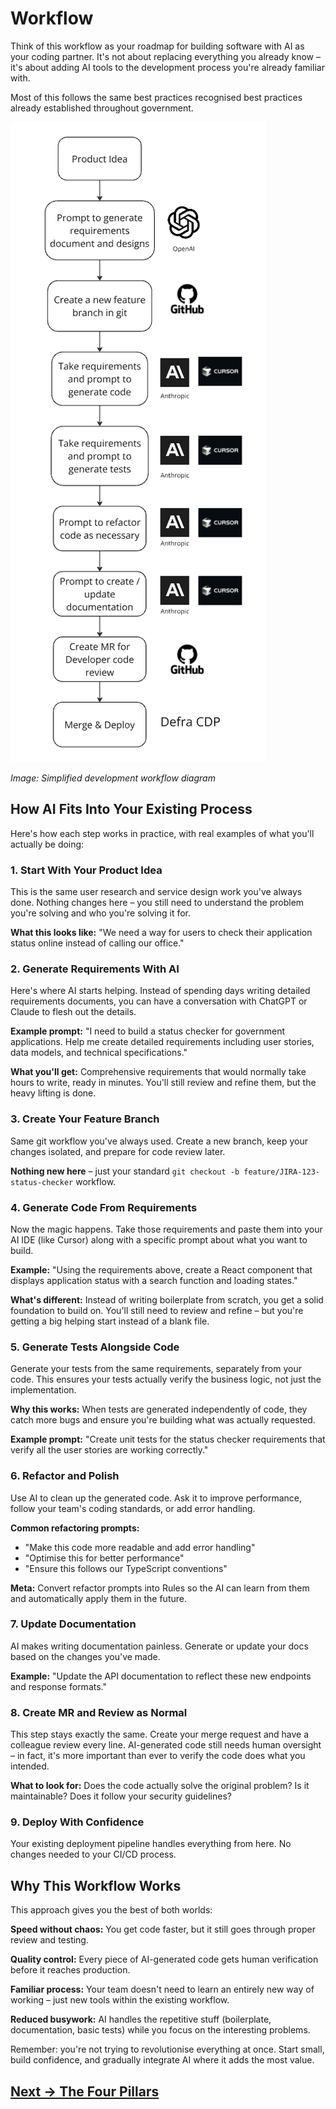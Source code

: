 # Workflow

Think of this workflow as your roadmap for building software with AI as your coding partner. It's not about replacing everything you already know – it's about adding AI tools to the development process you're already familiar with.

Most of this follows the same best practices recognised best practices already established throughout government.

![](attachments/development-workflow-diagram.png)

*Image: Simplified development workflow diagram*

## How AI Fits Into Your Existing Process

Here's how each step works in practice, with real examples of what you'll actually be doing:

### 1. Start With Your Product Idea

This is the same user research and service design work you've always done. Nothing changes here – you still need to understand the problem you're solving and who you're solving it for.

**What this looks like:** "We need a way for users to check their application status online instead of calling our office."

### 2. Generate Requirements With AI

Here's where AI starts helping. Instead of spending days writing detailed requirements documents, you can have a conversation with ChatGPT or Claude to flesh out the details.

**Example prompt:** "I need to build a status checker for government applications. Help me create detailed requirements including user stories, data models, and technical specifications."

**What you'll get:** Comprehensive requirements that would normally take hours to write, ready in minutes. You'll still review and refine them, but the heavy lifting is done.

### 3. Create Your Feature Branch

Same git workflow you've always used. Create a new branch, keep your changes isolated, and prepare for code review later.

**Nothing new here** – just your standard `git checkout -b feature/JIRA-123-status-checker` workflow.

### 4. Generate Code From Requirements

Now the magic happens. Take those requirements and paste them into your AI IDE (like Cursor) along with a specific prompt about what you want to build.

**Example:** "Using the requirements above, create a React component that displays application status with a search function and loading states."

**What's different:** Instead of writing boilerplate from scratch, you get a solid foundation to build on. You'll still need to review and refine – but you're getting a big helping start instead of a blank file.

### 5. Generate Tests Alongside Code

Generate your tests from the same requirements, separately from your code. This ensures your tests actually verify the business logic, not just the implementation.

**Why this works:** When tests are generated independently of code, they catch more bugs and ensure you're building what was actually requested.

**Example prompt:** "Create unit tests for the status checker requirements that verify all the user stories are working correctly."

### 6. Refactor and Polish

Use AI to clean up the generated code. Ask it to improve performance, follow your team's coding standards, or add error handling.

**Common refactoring prompts:**
- "Make this code more readable and add error handling"
- "Optimise this for better performance"
- "Ensure this follows our TypeScript conventions"

**Meta:** Convert refactor prompts into Rules so the AI can learn from them and automatically apply them in the future.

### 7. Update Documentation

AI makes writing documentation painless. Generate or update your docs based on the changes you've made.

**Example:** "Update the API documentation to reflect these new endpoints and response formats."

### 8. Create MR and Review as Normal

This step stays exactly the same. Create your merge request and have a colleague review every line. AI-generated code still needs human oversight – in fact, it's more important than ever to verify the code does what you intended.

**What to look for:** Does the code actually solve the original problem? Is it maintainable? Does it follow your security guidelines?

### 9. Deploy With Confidence

Your existing deployment pipeline handles everything from here. No changes needed to your CI/CD process.

## Why This Workflow Works

This approach gives you the best of both worlds:

**Speed without chaos:** You get code faster, but it still goes through proper review and testing.

**Quality control:** Every piece of AI-generated code gets human verification before it reaches production.

**Familiar process:** Your team doesn't need to learn an entirely new way of working – just new tools within the existing workflow.

**Reduced busywork:** AI handles the repetitive stuff (boilerplate, documentation, basic tests) while you focus on the interesting problems.

Remember: you're not trying to revolutionise everything at once. Start small, build confidence, and gradually integrate AI where it adds the most value.

## [Next -> The Four Pillars](the-four-pillars.md)